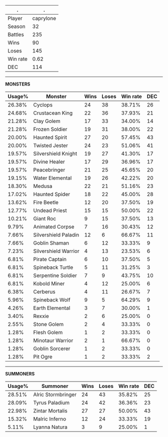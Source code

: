 .|.
|-|-
Player|caprylone
Season|32
Battles|235
Wins|90
Loses|145
Win rate|0.62
DEC|114

---
**MONSTERS**

Usage%|Monster|Wins|Loses|Win rate|DEC|
-|-|-|-|-|-|
26.38%|Cyclops|24|38|38.71%|26|
24.68%|Crustacean King|22|36|37.93%|21|
21.28%|Clay Golem|17|33|34.00%|14|
21.28%|Frozen Soldier|19|31|38.00%|22|
20.00%|Haunted Spirit|27|20|57.45%|43|
20.00%|Twisted Jester|24|23|51.06%|41|
19.57%|Silvershield Knight|19|27|41.30%|17|
19.57%|Divine Healer|17|29|36.96%|17|
19.57%|Peacebringer|21|25|45.65%|20|
19.15%|Water Elemental|19|26|42.22%|20|
18.30%|Medusa|22|21|51.16%|23|
17.02%|Haunted Spider|18|22|45.00%|28|
13.62%|Fire Beetle|12|20|37.50%|19|
12.77%|Undead Priest|15|15|50.00%|22|
10.21%|Giant Roc|9|15|37.50%|13|
9.79%|Animated Corpse|7|16|30.43%|12|
7.66%|Silvershield Paladin|12|6|66.67%|11|
7.66%|Goblin Shaman|6|12|33.33%|9|
7.23%|Silvershield Warrior|4|13|23.53%|6|
6.81%|Pirate Captain|6|10|37.50%|5|
6.81%|Spineback Turtle|5|11|31.25%|3|
6.81%|Serpentine Soldier|7|9|43.75%|10|
6.81%|Kobold Miner|4|12|25.00%|6|
6.38%|Cerberus|4|11|26.67%|7|
5.96%|Spineback Wolf|9|5|64.29%|9|
4.26%|Earth Elemental|3|7|30.00%|1|
3.40%|Rexxie|2|6|25.00%|0|
2.55%|Stone Golem|2|4|33.33%|0|
1.28%|Flesh Golem|1|2|33.33%|0|
1.28%|Minotaur Warrior|2|1|66.67%|0|
1.28%|Goblin Sorcerer|1|2|33.33%|0|
1.28%|Pit Ogre|1|2|33.33%|2|

---
**SUMMONERS**

Usage%|Summoner|Wins|Loses|Win rate|DEC|
-|-|-|-|-|-|
28.51%|Alric Stormbringer|24|43|35.82%|25|
28.09%|Tyrus Paladium|24|42|36.36%|23|
22.98%|Zintar Mortalis|27|27|50.00%|43|
15.32%|Malric Inferno|12|24|33.33%|19|
5.11%|Lyanna Natura|3|9|25.00%|1|
